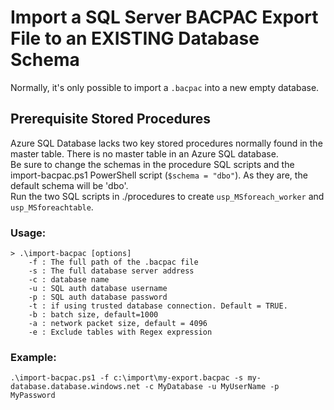 # Import a SQL Server BACPAC Export File to an EXISTING Database Schema
Normally, it's only possible to import a `.bacpac` into a new empty database.

## Prerequisite Stored Procedures
Azure SQL Database lacks two key stored procedures normally found in the master table. There is no master table in an Azure SQL database.<br />
Be sure to change the schemas in the procedure SQL scripts and the import-bacpac.ps1 PowerShell script (`$schema = "dbo"`). As they are, the default schema will be 'dbo'.<br />
Run the two SQL scripts in ./procedures to create `usp_MSforeach_worker` and `usp_MSforeachtable`.

### Usage:

```{PowerShell}
> .\import-bacpac [options]
    -f : The full path of the .bacpac file
    -s : The full database server address
    -c : database name
    -u : SQL auth database username
    -p : SQL auth database password
    -t : if using trusted database connection. Default = TRUE.
    -b : batch size, default=1000
    -a : network packet size, default = 4096
    -e : Exclude tables with Regex expression
```

### Example:
`.\import-bacpac.ps1 -f c:\import\my-export.bacpac -s my-database.database.windows.net -c MyDatabase -u MyUserName -p MyPassword`
